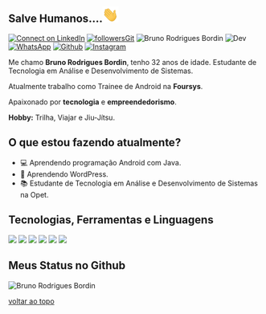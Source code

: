 ## Salve Humanos....<img src="https://github.com/bruno28051988/bruno28051988/blob/main/hey.gif?raw=true" width="32px">



[![Connect on LinkedIn](https://img.shields.io/badge/--linkedin?label=LinkedIn&logo=LinkedIn&style=social)](https://www.linkedin.com/in/bruno-bordin-2b675b5b/) [![followersGit](https://img.shields.io/github/followers/bruno28051988?style=social)](https://github.com/bruno28051988) <img src="https://komarev.com/ghpvc/?username=bruno28051988&label=Profile%20views&color=0e75b6&style=social" alt="Bruno Rodrigues Bordin" /> ![Dev](https://img.shields.io/badge/Dev-BrunoBordin-green) [![WhatsApp](https://img.shields.io/badge/WhatsApp-87CF3E??style=plastic&logo=appveyor&logo=WhatsApp&logoColor=white)](https://wa.me/41995452640) [![Github](	https://img.shields.io/badge/GitHub-100000?style=flat&logo=github&logoColor=white)](https://github.com/bruno28051988) [![Instagram](https://img.shields.io/badge/Instagram-E4405F?style=flat&logo=instagram&logoColor=white)](https://www.instagram.com/brunorodriguesbordin/)


Me chamo **Bruno Rodrigues Bordin**, tenho 32 anos de idade. Estudante de Tecnologia em Análise e Desenvolvimento de Sistemas.

Atualmente trabalho como Trainee de Android na **Foursys**.

Apaixonado por **tecnologia** e **empreendedorismo**.

**Hobby:** Trilha, Viajar e Jiu-Jítsu.

## O que estou fazendo atualmente?

 - 💻 Aprendendo programação Android com Java.
 - 😬 Aprendendo WordPress.
 - 📚 Estudante de Tecnologia em Análise e Desenvolvimento de Sistemas na Opet.

## Tecnologias, Ferramentas e Linguagens

<code><img width="25%" src="https://www.vectorlogo.zone/logos/visualstudio_code/visualstudio_code-ar21.svg"></code> <code><img width="25%" src="https://www.vectorlogo.zone/logos/git-scm/git-scm-ar21.svg"></code> <code><img width="25%" src="https://www.vectorlogo.zone/logos/github/github-ar21.svg"></code>  <code><img width="25%" src="https://www.vectorlogo.zone/logos/java/java-ar21.svg"></code> <code><img width="25%" src="https://www.vectorlogo.zone/logos/android/android-ar21.svg"></code> <code><img width="25%" src="https://www.vectorlogo.zone/logos/commonmark/commonmark-ar21.svg"></code>
## Meus Status no Github
<img align="center" src="https://github-readme-stats.vercel.app/api?username=bruno28051988&theme=dracula&show_icons=true&locale=en" alt="Bruno Rodrigues Bordin"/>

[voltar ao topo](##salve-humanos....)